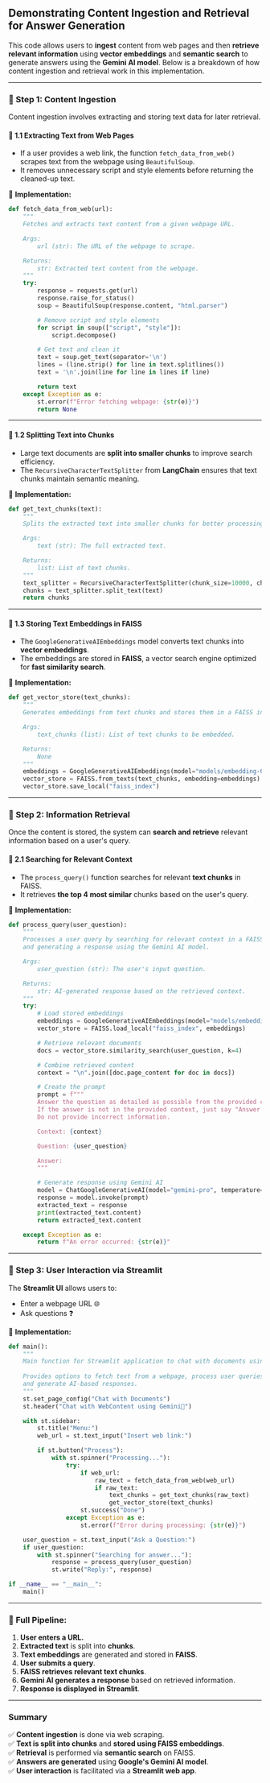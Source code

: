 ## **Demonstrating Content Ingestion and Retrieval for Answer Generation**

This code allows users to **ingest** content from web pages and then **retrieve relevant information** using **vector embeddings** and **semantic search** to generate answers using the **Gemini AI model**. Below is a breakdown of how content ingestion and retrieval work in this implementation.

---

### **📌 Step 1: Content Ingestion**
Content ingestion involves extracting and storing text data for later retrieval.


#### **🔹 1.1 Extracting Text from Web Pages**
- If a user provides a web link, the function `fetch_data_from_web()` scrapes text from the webpage using `BeautifulSoup`.
- It removes unnecessary script and style elements before returning the cleaned-up text.

📌 **Implementation:**
```python
def fetch_data_from_web(url):
    """
    Fetches and extracts text content from a given webpage URL.

    Args:
        url (str): The URL of the webpage to scrape.

    Returns:
        str: Extracted text content from the webpage.
    """
    try:
        response = requests.get(url)
        response.raise_for_status()
        soup = BeautifulSoup(response.content, "html.parser")

        # Remove script and style elements
        for script in soup(["script", "style"]):
            script.decompose()

        # Get text and clean it
        text = soup.get_text(separator='\n')
        lines = (line.strip() for line in text.splitlines())
        text = '\n'.join(line for line in lines if line)

        return text
    except Exception as e:
        st.error(f"Error fetching webpage: {str(e)}")
        return None
```

---

#### **🔹 1.2 Splitting Text into Chunks**
- Large text documents are **split into smaller chunks** to improve search efficiency.
- The `RecursiveCharacterTextSplitter` from **LangChain** ensures that text chunks maintain semantic meaning.

📌 **Implementation:**
```python
def get_text_chunks(text):
    """
    Splits the extracted text into smaller chunks for better processing.

    Args:
        text (str): The full extracted text.

    Returns:
        list: List of text chunks.
    """
    text_splitter = RecursiveCharacterTextSplitter(chunk_size=10000, chunk_overlap=1000)
    chunks = text_splitter.split_text(text)
    return chunks
```

---

#### **🔹 1.3 Storing Text Embeddings in FAISS**
- The `GoogleGenerativeAIEmbeddings` model converts text chunks into **vector embeddings**.
- The embeddings are stored in **FAISS**, a vector search engine optimized for **fast similarity search**.

📌 **Implementation:**
```python
def get_vector_store(text_chunks):
    """
    Generates embeddings from text chunks and stores them in a FAISS index.

    Args:
        text_chunks (list): List of text chunks to be embedded.

    Returns:
        None
    """
    embeddings = GoogleGenerativeAIEmbeddings(model="models/embedding-001")
    vector_store = FAISS.from_texts(text_chunks, embedding=embeddings)
    vector_store.save_local("faiss_index")
```

---

### **📌 Step 2: Information Retrieval**
Once the content is stored, the system can **search and retrieve** relevant information based on a user's query.

#### **🔹 2.1 Searching for Relevant Context**
- The `process_query()` function searches for relevant **text chunks** in FAISS.
- It retrieves **the top 4 most similar** chunks based on the user's query.

📌 **Implementation:**
```python
def process_query(user_question):
    """
    Processes a user query by searching for relevant context in a FAISS vector store
    and generating a response using the Gemini AI model.

    Args:
        user_question (str): The user's input question.

    Returns:
        str: AI-generated response based on the retrieved context.
    """
    try:
        # Load stored embeddings
        embeddings = GoogleGenerativeAIEmbeddings(model="models/embedding-001")
        vector_store = FAISS.load_local("faiss_index", embeddings)

        # Retrieve relevant documents
        docs = vector_store.similarity_search(user_question, k=4)

        # Combine retrieved content
        context = "\n".join([doc.page_content for doc in docs])

        # Create the prompt
        prompt = f"""
        Answer the question as detailed as possible from the provided context. 
        If the answer is not in the provided context, just say "Answer is not available in the context".
        Do not provide incorrect information.

        Context: {context}

        Question: {user_question}

        Answer:
        """

        # Generate response using Gemini AI
        model = ChatGoogleGenerativeAI(model="gemini-pro", temperature=0.3)
        response = model.invoke(prompt)
        extracted_text = response
        print(extracted_text.content)
        return extracted_text.content

    except Exception as e:
        return f"An error occurred: {str(e)}"
```

---

### **📌 Step 3: User Interaction via Streamlit**
The **Streamlit UI** allows users to:
- Enter a webpage URL 🌐
- Ask questions ❓

📌 **Implementation:**
```python
def main():
    """
    Main function for Streamlit application to chat with documents using Gemini AI.
    
    Provides options to fetch text from a webpage, process user queries,
    and generate AI-based responses.
    """
    st.set_page_config("Chat with Documents")
    st.header("Chat with WebContent using Gemini💁")

    with st.sidebar:
        st.title("Menu:")
        web_url = st.text_input("Insert web link:")

        if st.button("Process"):
            with st.spinner("Processing..."):
                try:
                    if web_url:
                        raw_text = fetch_data_from_web(web_url)
                        if raw_text:
                            text_chunks = get_text_chunks(raw_text)
                            get_vector_store(text_chunks)
                    st.success("Done")
                except Exception as e:
                    st.error(f"Error during processing: {str(e)}")

    user_question = st.text_input("Ask a Question:")
    if user_question:
        with st.spinner("Searching for answer..."):
            response = process_query(user_question)
            st.write("Reply:", response)

if __name__ == "__main__":
    main()
```

---

### **📌 Full Pipeline:**
1. **User enters a URL.**
2. **Extracted text** is split into **chunks**.
3. **Text embeddings** are generated and stored in **FAISS**.
4. **User submits a query**.
5. **FAISS retrieves relevant text chunks**.
6. **Gemini AI generates a response** based on retrieved information.
7. **Response is displayed in Streamlit**.

---

### **Summary**
✅ **Content ingestion** is done via web scraping.  
✅ **Text is split into chunks** and **stored using FAISS embeddings**.  
✅ **Retrieval** is performed via **semantic search** on FAISS.  
✅ **Answers are generated** using **Google's Gemini AI model**.  
✅ **User interaction** is facilitated via a **Streamlit web app**.  
